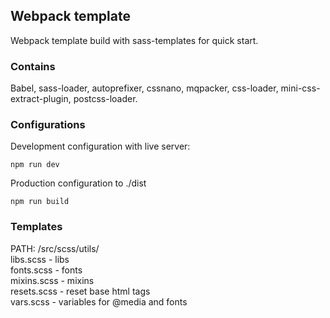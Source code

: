 ## Webpack template
Webpack template build with sass-templates for quick start.
### Contains
Babel, sass-loader, autoprefixer, cssnano, mqpacker, 
css-loader, mini-css-extract-plugin, postcss-loader.
 ### Configurations
 Development configuration with live server:
~~~~
npm run dev
~~~~~
Production configuration to ./dist
~~~~
npm run build
~~~~~
### Templates
PATH: /src/scss/utils/<br>
libs.scss - libs<br>
fonts.scss - fonts<br>
mixins.scss - mixins<br>
resets.scss - reset base html tags<br>
vars.scss - variables for @media and fonts
